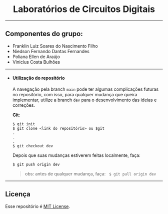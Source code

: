 <h1 align="center">Laboratórios de Circuitos Digitais</h1>

---


## Componentes do grupo:
- Franklin Luiz Soares do Nascimento Filho
- Niedson Fernando Dantas Fernandes
- Poliana Ellen de Araújo
- Vinicíus Costa Bulhões
---
- #### Utilização do repositório
    A navegação pela branch `main` pode ter algumas complicações futuras no repositório, com isso, para qualquer mudança que queira implementar,  utilize a branch `dev` para o desenvolvimento das ideias e correções.

    **Git**:
    ```
    $ git init
    $ git clone <link do repositório> ou $git  
    .
    .
    .
    $ git checkout dev
    ```
    Depois que suas mudanças estiverem feitas localmente, faça:

    ```
    $ git push origin dev
    ```
    > obs: antes de qualquer mudança, faça:
        ``` 
    $ git pull origin dev
        ```
---
## Licença
Esse repositório é [MIT License](https://github.com/franssoares/cd-labs/tree/dev).
